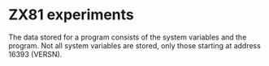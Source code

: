 # ZX81 experiments

The data stored for a program consists of the system variables and the program. Not all system variables are stored,
only those starting at address 16393 (VERSN).

